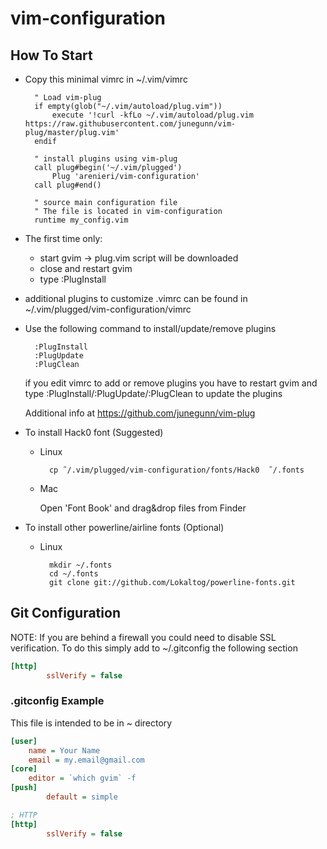 # vim-configuration
## How To Start
- Copy this minimal vimrc in ~/.vim/vimrc
  ```vim
    " Load vim-plug
    if empty(glob("~/.vim/autoload/plug.vim"))
        execute '!curl -kfLo ~/.vim/autoload/plug.vim https://raw.githubusercontent.com/junegunn/vim-plug/master/plug.vim'
    endif

    " install plugins using vim-plug
    call plug#begin('~/.vim/plugged')
        Plug 'arenieri/vim-configuration'
    call plug#end()

    " source main configuration file 
    " The file is located in vim-configuration
    runtime my_config.vim
  ```
- The first time only:
    * start gvim -> plug.vim script will be downloaded
    * close and restart gvim 
    * type :PlugInstall

- additional plugins to customize .vimrc can be found in 
    ~/.vim/plugged/vim-configuration/vimrc

- Use the following command to install/update/remove plugins
  ```
    :PlugInstall
    :PlugUpdate
    :PlugClean
  ```
    
    if you edit vimrc to add or remove plugins you have to restart gvim and type 
    :PlugInstall/:PlugUpdate/:PlugClean to update the plugins

    Additional info at https://github.com/junegunn/vim-plug

- To install Hack0 font (Suggested)
    * Linux
      ```
        cp ˜/.vim/plugged/vim-configuration/fonts/Hack0  ˜/.fonts
      ```
    * Mac
    
        Open 'Font Book' and drag&drop files from Finder
      

- To install other powerline/airline fonts (Optional)
    * Linux
      ```
        mkdir ~/.fonts
        cd ~/.fonts
        git clone git://github.com/Lokaltog/powerline-fonts.git
      ```

## Git Configuration
NOTE: If you are behind a firewall you could need to disable SSL verification.
To do this simply add to ~/.gitconfig the following section
```ini
[http]
        sslVerify = false
```

### .gitconfig Example
This file is intended to be in ~ directory
```ini
[user]
	name = Your Name
	email = my.email@gmail.com
[core]
	editor = `which gvim` -f
[push]
        default = simple

; HTTP
[http]
        sslVerify = false
```


